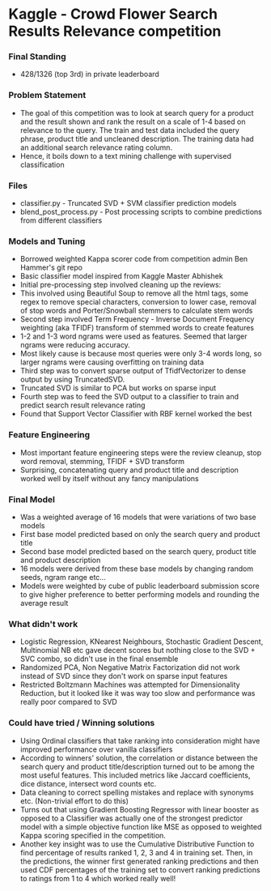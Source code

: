 # Kaggle - Crowd Flower Search Results Relevance competition

### Final Standing
- 428/1326 (top 3rd) in private leaderboard

### Problem Statement
- The goal of this competition was to look at search query for a product and the result shown and rank the result on a scale of 1-4 based on relevance to the query. The train and test data included the query phrase, product title and uncleaned description. The training data had an additional search relevance rating column. 
- Hence, it boils down to a text mining challenge with supervised classification

### Files 
- classifier.py - Truncated SVD + SVM classifier prediction models
- blend_post_process.py - Post processing scripts to combine predictions from different classifiers

### Models and Tuning
- Borrowed weighted Kappa scorer code from competition admin Ben Hammer's git repo
- Basic classifier model inspired from Kaggle Master Abhishek
- Initial pre-processing step involved cleaning up the reviews:
-   This involved using Beautiful Soup to remove all the html tags, some regex to remove special characters, conversion to lower case, removal of stop words and Porter/Snowball stemmers to calculate stem words
- Second step involved Term Frequency - Inverse Document Frequency weighting (aka TFIDF) transform of stemmed words to create features
-   1-2 and 1-3 word ngrams were used as features. Seemed that larger ngrams were reducing accuracy. 
-   Most likely cause is because most queries were only 3-4 words long, so larger ngrams were causing overfitting on training data
- Third step was to convert sparse output of TfidfVectorizer to dense output by using TruncatedSVD. 
-   Truncated SVD is similar to PCA but works on sparse input
- Fourth step was to feed the SVD output to a classifier to train and predict search result relevance rating
-   Found that Support Vector Classifier with RBF kernel worked the best

### Feature Engineering
- Most important feature engineering steps were the review cleanup, stop word removal, stemming, TFIDF + SVD transform
- Surprising, concatenating query and product title and description worked well by itself without any fancy manipulations

### Final Model 
- Was a weighted average of 16 models that were variations of two base models
-   First base model predicted based on only the search query and product title
-   Second base model predicted based on the search query, product title and product description
-   16 models were derived from these base models by changing random seeds, ngram range etc...
-   Models were weighted by cube of public leaderboard submission score to give higher preference to better performing models and rounding the average result


### What didn't work
- Logistic Regression, KNearest Neighbours, Stochastic Gradient Descent, Multinomial NB etc gave decent scores but nothing close to the SVD + SVC combo, so didn't use in the final ensemble
- Randomized PCA, Non Negative Matrix Factorization did not work instead of SVD since they don't work on sparse input features
- Restricted Boltzmann Machines was attempted for Dimensionality Reduction, but it looked like it was way too slow and performance was really poor compared to SVD

### Could have tried / Winning solutions
- Using Ordinal classifiers that take ranking into consideration might have improved performance over vanilla classifiers
- According to winners' solution, the correlation or distance between the search query and product title/description turned out to be among the most useful features. This included metrics like Jaccard coefficients, dice distance, intersect word counts etc.
- Data cleaning to correct spelling mistakes and replace with synonyms etc. (Non-trivial effort to do this)
- Turns out that using Gradient Boosting Regressor with linear booster as opposed to a Classifier was actually one of the strongest predictor model with a simple objective function like MSE as opposed to weighted Kappa scoring specified in the competition.
- Another key insight was to use the Cumulative Distributive Function to find percentage of results ranked 1, 2, 3 and 4 in training set. Then, in the predictions, the winner first generated ranking predictions and then used CDF percentages of the training set to convert ranking predictions to ratings from 1 to 4 which worked really well!
 



